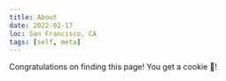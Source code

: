 ```yaml
---
title: About
date: 2022-02-17
loc: San Francisco, CA
tags: [self, meta]
---
```


Congratulations on finding this page! You get a cookie 🍪!
